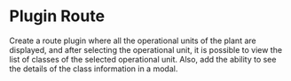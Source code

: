 # Plugin Route

Create a route plugin where all the operational units of the plant are displayed, and after selecting the operational unit, it is possible to view the list of classes of the selected operational unit. Also, add the ability to see the details of the class information in a modal.
